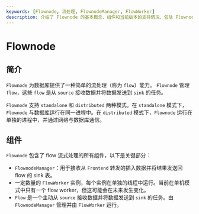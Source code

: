 ```yaml
---
keywords: [Flownode, 流处理, FlownodeManager, FlowWorker]
description: 介绍了 Flownode 的基本概念、组件和当前版本的支持情况，包括 FlownodeManager、FlowWorker 和 Flow 的功能。
---
```


# Flownode

## 简介

`Flownode` 为数据库提供了一种简单的流处理（称为 `flow`）能力。
`Flownode` 管理 `flow`，这些 `flow` 是从 `source` 接收数据并将数据发送到 `sink` 的任务。

`Flownode` 支持 `standalone` 和 `distributed` 两种模式。在 `standalone` 模式下，`Flownode` 与数据库运行在同一进程中。在 `distributed` 模式下，`Flownode` 运行在单独的进程中，并通过网络与数据库通信。

## 组件

`Flownode` 包含了 flow 流式处理的所有组件，以下是关键部分：

- `FlownodeManager`：用于接收从 `Frontend` 转发的插入数据并将结果发送回 flow 的 sink 表。
- 一定数量的 `FlowWorker` 实例，每个实例在单独的线程中运行。当前在单机模式中只有一个 flow worker，但这可能会在未来发生变化。
- `Flow` 是一个主动从 `source` 接收数据并将数据发送到 `sink` 的任务。由 `FlownodeManager` 管理并由 `FlowWorker` 运行。
